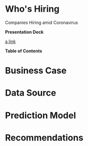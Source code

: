 # Who's Hiring
Companies Hiring amid Coronavirus

**Presentation Deck**

[a link](https://docs.google.com/presentation/d/1YMKYkbKYqozCvDENr0-M3S9cd15C8SJhXGpVFj_Mb3Q/edit?usp=sharing)

**Table of Contents**



Business Case
=============

Data Source
=============


Prediction Model
=============


Recommendations
=============
